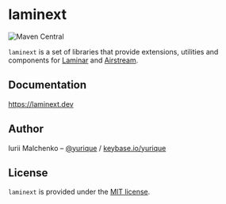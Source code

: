 # laminext

![Maven Central](https://img.shields.io/maven-central/v/io.laminext/core_sjs1_2.13.svg?versionPrefix=0.15)

`laminext` is a set of libraries that provide extensions, utilities and components
for [Laminar](https://github.com/raquo/Laminar) and [Airstream](https://github.com/raquo/Airstream).

## Documentation

https://laminext.dev

## Author

Iurii Malchenko – [@yurique](https://twitter.com/yurique) / [keybase.io/yurique](https://keybase.io/yurique)


## License

`laminext` is provided under the [MIT license](https://github.com/tulz-app/laminext/blob/main/LICENSE.md).
